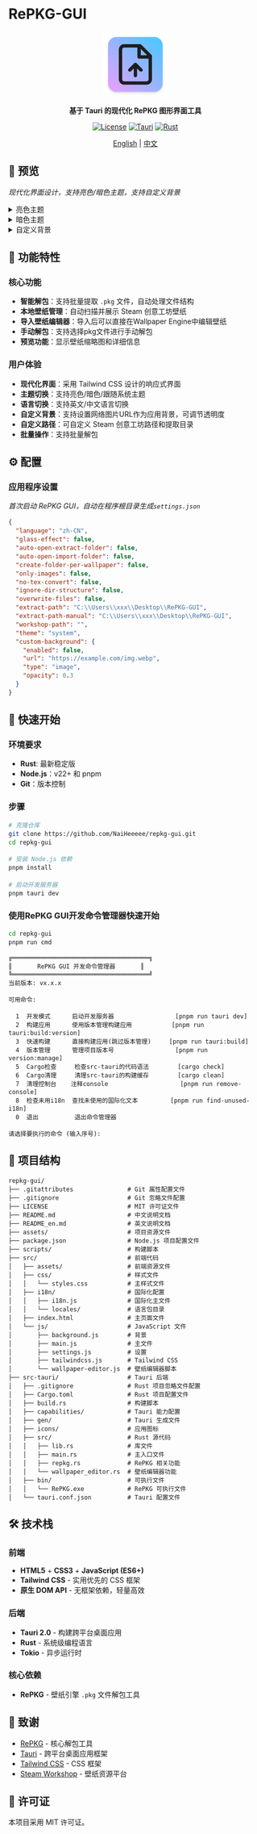 # RePKG-GUI

<div align="center">

  <img src="./assets/icon.png" alt="RePKG-GUI" width="128" height="128"/>

  **基于 Tauri 的现代化 RePKG 图形界面工具**

  [![License](https://img.shields.io/badge/license-MIT-blue.svg)](./LICENSE)
  [![Tauri](https://img.shields.io/badge/Tauri-2.6.0-orange.svg)](https://tauri.app/)
  [![Rust](https://img.shields.io/badge/Rust-2024-red.svg)](https://www.rust-lang.org/)

  [English](./README_en.md) | [中文](./README.md)

</div>

## 👀 预览

*现代化界面设计，支持亮色/暗色主题，支持自定义背景*

<details>

<summary>亮色主题</summary>

### **首页**

![主界面预览-亮色](./assets/preview-home-light-cn.png)

### **手动提取**

![手动提取预览-亮色](./assets/preview-manual-light-cn.png)

### **设置**
![设置预览-亮色](./assets/preview-setting-light-cn.png)

</details>

<details>

<summary>暗色主题</summary>

### **首页**

![主界面预览-暗色](./assets/preview-home-dark-cn.png)

### **手动提取**

![手动提取预览-暗色](./assets/preview-manual-dark-cn.png)

### **设置**

![设置预览-暗色](./assets/preview-setting-dark-cn.png)

</details>

<details>
<summary>自定义背景</summary>

![自定义背景预览](./assets/preview-setting-background-cn.png)

</details>


## 🌟 功能特性

### 核心功能
- **智能解包**：支持批量提取 `.pkg` 文件，自动处理文件结构
- **本地壁纸管理**：自动扫描并展示 Steam 创意工坊壁纸
- **导入壁纸编辑器**：导入后可以直接在Wallpaper Engine中编辑壁纸
- **手动解包**：支持选择pkg文件进行手动解包
- **预览功能**：显示壁纸缩略图和详细信息

### 用户体验
- **现代化界面**：采用 Tailwind CSS 设计的响应式界面
- **主题切换**：支持亮色/暗色/跟随系统主题
- **语言切换**：支持英文/中文语言切换
- **自定义背景**：支持设置网络图片URL作为应用背景，可调节透明度
- **自定义路径**：可自定义 Steam 创意工坊路径和提取目录
- **批量操作**：支持批量解包

## ⚙️ 配置

### 应用程序设置

*首次启动 RePKG GUI，自动在程序根目录生成`settings.json`*

```json
{
  "language": "zh-CN",
  "glass-effect": false,
  "auto-open-extract-folder": false,
  "auto-open-import-folder": false,
  "create-folder-per-wallpaper": false,
  "only-images": false,
  "no-tex-convert": false,
  "ignore-dir-structure": false,
  "overwrite-files": false,
  "extract-path": "C:\\Users\\xxx\\Desktop\\RePKG-GUI",
  "extract-path-manual": "C:\\Users\\xxx\\Desktop\\RePKG-GUI",
  "workshop-path": "",
  "theme": "system",
  "custom-background": {
    "enabled": false,
    "url": "https://example.com/img.webp",
    "type": "image",
    "opacity": 0.3
  }
}
```



## 🚀 快速开始

### 环境要求
- **Rust**: 最新稳定版
- **Node.js**：v22+ 和 pnpm
- **Git**：版本控制

### 步骤

```bash
# 克隆仓库
git clone https://github.com/NaiHeeeee/repkg-gui.git
cd repkg-gui

# 安装 Node.js 依赖
pnpm install

# 启动开发服务器
pnpm tauri dev
```

### 使用RePKG GUI开发命令管理器快速开始

```bash
cd repkg-gui
pnpm run cmd
```

```
╔══════════════════════════════════════╗
║       RePKG GUI 开发命令管理器       ║
╚══════════════════════════════════════╝
当前版本: vx.x.x

可用命令:

  1  开发模式      启动开发服务器                 [pnpm run tauri dev]
  2  构建应用      使用版本管理构建应用           [pnpm run tauri:build:version]
  3  快速构建      直接构建应用(跳过版本管理)     [pnpm run tauri:build]
  4  版本管理      管理项目版本号                 [pnpm run version:manage]
  5  Cargo检查     检查src-tauri的代码语法        [cargo check]
  6  Cargo清理     清理src-tauri的构建缓存        [cargo clean]
  7  清理控制台    注释console                    [pnpm run remove-console]
  8  检查未用i18n  查找未使用的国际化文本         [pnpm run find-unused-i18n]
  0  退出          退出命令管理器

请选择要执行的命令 (输入序号):
```

## 📁 项目结构

```
repkg-gui/
├── .gitattributes               # Git 属性配置文件
├── .gitignore                   # Git 忽略文件配置
├── LICENSE                      # MIT 许可证文件
├── README.md                    # 中文说明文档
├── README_en.md                 # 英文说明文档
├── assets/                      # 项目资源文件
├── package.json                 # Node.js 项目配置文件
├── scripts/                     # 构建脚本
├── src/                         # 前端代码
│   ├── assets/                  # 前端资源文件
│   ├── css/                     # 样式文件
│   │   └── styles.css           # 主样式文件
│   ├── i18n/                    # 国际化配置
│   │   ├── i18n.js              # 国际化主文件
│   │   └── locales/             # 语言包目录
│   ├── index.html               # 主页面文件
│   └── js/                      # JavaScript 文件
│       ├── background.js        # 背景
│       ├── main.js              # 主文件
│       ├── settings.js          # 设置
│       ├── tailwindcss.js       # Tailwind CSS
│       └── wallpaper-editor.js  # 壁纸编辑器脚本
├── src-tauri/                   # Tauri 后端
│   ├── .gitignore               # Rust 项目忽略文件配置
│   ├── Cargo.toml               # Rust 项目配置文件
│   ├── build.rs                 # 构建脚本
│   ├── capabilities/            # Tauri 能力配置
│   ├── gen/                     # Tauri 生成文件
│   ├── icons/                   # 应用图标
│   ├── src/                     # Rust 源代码
│   │   ├── lib.rs               # 库文件
│   │   ├── main.rs              # 主入口文件
│   │   ├── repkg.rs             # RePKG 相关功能
│   │   └── wallpaper_editor.rs  # 壁纸编辑器功能
│   ├── bin/                     # 可执行文件
│   │   └── RePKG.exe            # RePKG 可执行文件
│   └── tauri.conf.json          # Tauri 配置文件
```

## 🛠️ 技术栈

### 前端
- **HTML5** + **CSS3** + **JavaScript (ES6+)**
- **Tailwind CSS** - 实用优先的 CSS 框架
- **原生 DOM API** - 无框架依赖，轻量高效

### 后端
- **Tauri 2.0** - 构建跨平台桌面应用
- **Rust** - 系统级编程语言
- **Tokio** - 异步运行时

### 核心依赖
- **RePKG** - 壁纸引擎 `.pkg` 文件解包工具

## 🙏 致谢

- [RePKG](https://github.com/NotAdam/RePKG) - 核心解包工具
- [Tauri](https://tauri.app/) - 跨平台桌面应用框架
- [Tailwind CSS](https://tailwindcss.com/) - CSS 框架
- [Steam Workshop](https://steamcommunity.com/workshop/) - 壁纸资源平台

## 📄 许可证

本项目采用 MIT 许可证。
